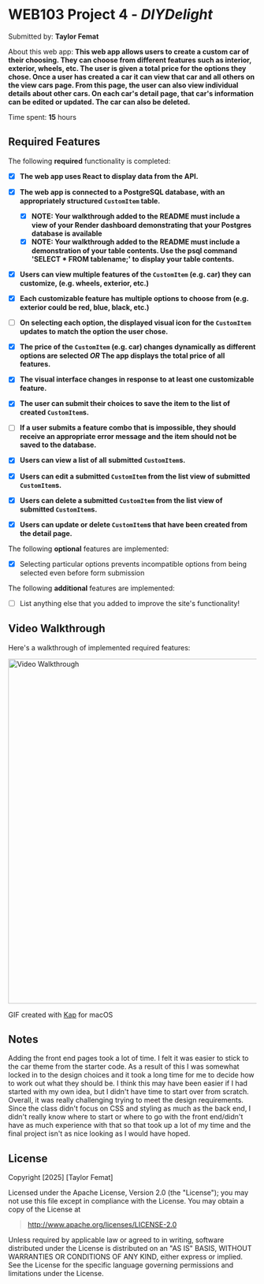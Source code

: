# WEB103 Project 4 - *DIYDelight*

Submitted by: **Taylor Femat**

About this web app: **This web app allows users to create a custom car of their choosing. They can choose from different features such as interior, exterior, wheels, etc. The user is given a total price for the options they chose. Once a user has created a car it can view that car and all others on the view cars page. From this page, the user can also view individual details about other cars. On each car's detail page, that car's information can be edited or updated. The car can also be deleted.**

Time spent: **15** hours

## Required Features

The following **required** functionality is completed:

<!-- Make sure to check off completed functionality below -->
- [x] **The web app uses React to display data from the API.**
- [x] **The web app is connected to a PostgreSQL database, with an appropriately structured `CustomItem` table.**
  - [x]  **NOTE: Your walkthrough added to the README must include a view of your Render dashboard demonstrating that your Postgres database is available**
  - [x]  **NOTE: Your walkthrough added to the README must include a demonstration of your table contents. Use the psql command 'SELECT * FROM tablename;' to display your table contents.**
- [x] **Users can view **multiple** features of the `CustomItem` (e.g. car) they can customize, (e.g. wheels, exterior, etc.)**
- [x] **Each customizable feature has multiple options to choose from (e.g. exterior could be red, blue, black, etc.)**
- [ ] **On selecting each option, the displayed visual icon for the `CustomItem` updates to match the option the user chose.**
- [x] **The price of the `CustomItem` (e.g. car) changes dynamically as different options are selected *OR* The app displays the total price of all features.**
- [x] **The visual interface changes in response to at least one customizable feature.**
- [x] **The user can submit their choices to save the item to the list of created `CustomItem`s.**
- [ ] **If a user submits a feature combo that is impossible, they should receive an appropriate error message and the item should not be saved to the database.**
- [x] **Users can view a list of all submitted `CustomItem`s.**
- [x] **Users can edit a submitted `CustomItem` from the list view of submitted `CustomItem`s.**
- [x] **Users can delete a submitted `CustomItem` from the list view of submitted `CustomItem`s.**
- [x] **Users can update or delete `CustomItem`s that have been created from the detail page.**


The following **optional** features are implemented:

- [x] Selecting particular options prevents incompatible options from being selected even before form submission

The following **additional** features are implemented:

- [ ] List anything else that you added to improve the site's functionality!

## Video Walkthrough

Here's a walkthrough of implemented required features:

<img src='https://github.com/logtay/web103_unit4_project/blob/main/Unit4Proj.gif' title='Video Walkthrough' width='700' alt='Video Walkthrough' />

<!-- Replace this with whatever GIF tool you used! -->
GIF created with [Kap](https://getkap.co/) for macOS


## Notes

Adding the front end pages took a lot of time. I felt it was easier to stick to the car theme from the starter code. As a result of this I was somewhat locked in to the design choices and it took a long time for me to decide how to work out what they should be. I think this may have been easier if I had started with my own idea, but I didn't have time to start over from scratch. Overall, it was really challenging trying to meet the design requirements. Since the class didn't focus on CSS and styling as much as the back end, I didn't really know where to start or where to go with the front end/didn't have as much experience with that so that took up a lot of my time and the final project isn't as nice looking as I would have hoped. 

## License

Copyright [2025] [Taylor Femat]

Licensed under the Apache License, Version 2.0 (the "License"); you may not use this file except in compliance with the License. You may obtain a copy of the License at

> http://www.apache.org/licenses/LICENSE-2.0

Unless required by applicable law or agreed to in writing, software distributed under the License is distributed on an "AS IS" BASIS, WITHOUT WARRANTIES OR CONDITIONS OF ANY KIND, either express or implied. See the License for the specific language governing permissions and limitations under the License.

